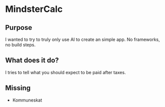 # MindsterCalc

## Purpose
I wanted to try to truly only use AI to create an simple app.
No frameworks, no build steps.

## What does it do?
I tries to tell what you should expect to be paid after taxes.

## Missing
- Kommuneskat
